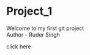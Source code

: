 # Project_1
Welcome to my first git project </br>
Author - Ruder Singh
<link href="www.google.com">click here</link>
